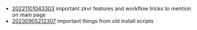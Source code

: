 - [20221101043303](/zet/20221101043303/README.md) important zkvr features and workflow tricks to mention on main page
- [20230905212307](/zet/20230905212307/README.md) important things from old install scripts

